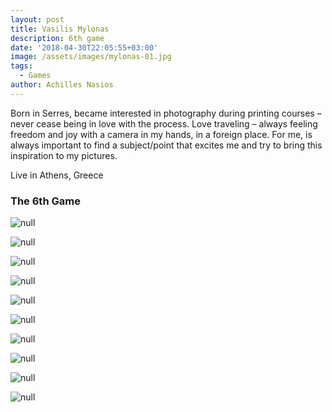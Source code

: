 ```yaml
---
layout: post
title: Vasilis Mylonas
description: 6th game
date: '2018-04-30T22:05:55+03:00'
image: /assets/images/mylonas-01.jpg
tags:
  - Games
author: Achilles Nasios
---
```

Born in Serres,
became interested in photography during printing courses – never cease being in love with the process.
Love traveling – always feeling freedom and joy with a camera in my hands, in a foreign place.
For me, is always important to find a subject/point that excites me and try to bring this inspiration to my pictures.

Live in Athens, Greece

### The 6th Game

![null](/assets/images/mylonas-01.jpg)

![null](/assets/images/mylonas-02.jpg)

![null](/assets/images/mylonas-03.jpg)

![null](/assets/images/mylonas-04.jpg)

![null](/assets/images/mylonas-05.jpg)

![null](/assets/images/mylonas-06.jpg)

![null](/assets/images/mylonas-07.jpg)

![null](/assets/images/mylonas-08.jpg)

![null](/assets/images/mylonas-09.jpg)

![null](/assets/images/mylonas-10.jpg)
